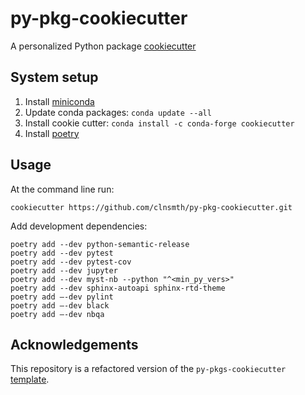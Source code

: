# py-pkg-cookiecutter

A personalized Python package [cookiecutter](https://cookiecutter.readthedocs.io/en/latest/)

## System setup

1. Install [miniconda](https://docs.conda.io/en/latest/miniconda.html)
2. Update conda packages: `conda update --all`
3. Install cookie cutter: `conda install -c conda-forge cookiecutter`
4. Install [poetry](https://python-poetry.org/docs/master/#installing-with-the-official-installer)

## Usage

At the command line run:
```
cookiecutter https://github.com/clnsmth/py-pkg-cookiecutter.git
```

Add development dependencies:
```
poetry add --dev python-semantic-release
poetry add --dev pytest
poetry add --dev pytest-cov
poetry add --dev jupyter
poetry add --dev myst-nb --python "^<min_py_vers>"
poetry add --dev sphinx-autoapi sphinx-rtd-theme
poetry add –-dev pylint
poetry add –-dev black
poetry add –-dev nbqa
```
## Acknowledgements

This repository is a refactored version of the `py-pkgs-cookiecutter` [template](https://github.com/py-pkgs/py-pkgs-cookiecutter).
